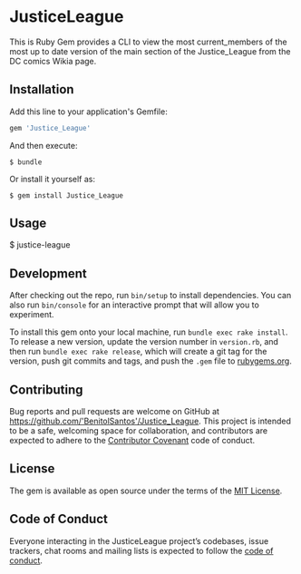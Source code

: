 # JusticeLeague

This is Ruby Gem provides a CLI to view the most current_members of the most up to date version of the main section of the Justice_League from the DC comics Wikia page.

## Installation

Add this line to your application's Gemfile:

```ruby
gem 'Justice_League'
```

And then execute:

    $ bundle

Or install it yourself as:

    $ gem install Justice_League

## Usage

  $ justice-league

## Development

After checking out the repo, run `bin/setup` to install dependencies. You can also run `bin/console` for an interactive prompt that will allow you to experiment.

To install this gem onto your local machine, run `bundle exec rake install`. To release a new version, update the version number in `version.rb`, and then run `bundle exec rake release`, which will create a git tag for the version, push git commits and tags, and push the `.gem` file to [rubygems.org](https://rubygems.org).

## Contributing

Bug reports and pull requests are welcome on GitHub at https://github.com/'BenitolSantos'/Justice_League. This project is intended to be a safe, welcoming space for collaboration, and contributors are expected to adhere to the [Contributor Covenant](http://contributor-covenant.org) code of conduct.

## License

The gem is available as open source under the terms of the [MIT License](https://opensource.org/licenses/MIT).

## Code of Conduct

Everyone interacting in the JusticeLeague project’s codebases, issue trackers, chat rooms and mailing lists is expected to follow the [code of conduct](https://github.com/'BenitolSantos'/Justice_League/blob/master/CODE_OF_CONDUCT.md).

